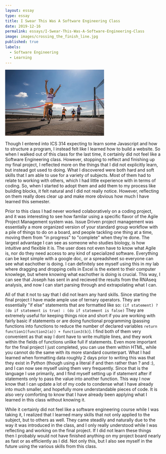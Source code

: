 ```yaml
---
layout: essay
type: essay
title: I Swear This Was A Software Engineering Class
date: 2019-12-16
permalink: essays/I-Swear-This-Was-A-Software-Engineering-Class
image: images/crossing_the_finish_line.jpg
published: true
labels:
  - Software Engineering
  - Learning
---
```

<img class="ui centered image" src="../images/crossing_the_finish_line.jpg">

Though I entered into ICS 314 expecting to learn some Javascript and how to structure a program, I instead felt like I learned how to build a website. So when I walked out of this class for the last time, it certainly did not feel like a Software Engineering class. However, stopping to reflect and finishing up my final project, I reflected more on the things that I did not explicitly learn, but instead got used to doing. What I discovered were both hard and soft skills that I am able to use for a variety of subjects. Most of them had to relate to working with others, which I had little experience with in terms of coding. So, when I started to adopt them and add them to my process like building blocks, it felt natural and I did not really notice. However, reflecting on them really does clear up and make more obvious how much I have learned this semester.

Prior to this class I had never worked colaboratively on a coding project, and it was interesting to see how familar using a specific flavor of the Agile Project Management system was. Issue Driven project management was essentially a more organized version of your standard group workflow with a pile of things to do on a board, and people tackling one thing at a time, moving them from "in progress" to "complete" when they're done. The largest advantage I can see as someone who studies biology, is how intuitive and flexible it is. The user does not even have to know what Agile is, nor do they need access to any kind of specialized software. Everything can be kept simple with a google doc, or a spreadsheet so everyone can see what eachother is doing. I can definitely see myself using this in my lab where dragging and dropping cells in Excel is the extent to their computer knowlege, but where knowing what eachother is doing is crucial. This way, I can see that Joseph has sent in and recieved the results from the RNAseq analysis, and now I can start parsing through and extrapolating what I can.

All of that it not to say that I did not learn any hard skills. Since starting the final project I have made ample use of ternary operators. They are essentially "if else" statements that are formatted like so:
```(if statement) ? (do if statement is true) : (do if statement is false)```
 They are extremely useful for keeping things nice and short if you are working with fairly basic if statements or are doing functional programming (passing functions into functions to reduce the number of declared variables `return function1(function2(a)) + function3(b)`). I find both of them very convenient as that way I dont have to write multiple lines, and they work within the fields of functions unlike full if statements. Even more important for the final project I just completed, you can use them within HTML, while you cannot do the same with its more standard counterpart. What I had learned when formatting data roughly 2 days prior to writing this was that they exist in Python (though using a literal if and then rather than ? and :), and I can now see myself using them very frequently. Since that is the language I use primarily, and I find myself setting up if statement after if statements only to pass the value into another function. This way I now know that I can update a lot of my code to condense what I have already into much smaller, and hopefully more understandable pieces of code. It is also very comforting to know that I have already been applying what I learned in this class without knowing it.

While it certainly did not feel like a software engineering course while I was taking it, I realized that I learned many skills that not only applied to the subject, but to others as well. They came steadily and naturally due to the way it was introduced in the class, and I only really understood while I was reflecting and working on the final project. If I did not learn these things then I probably would not have finished anything on my project board nearly as fast or as efficiently as I did. Not only this, but I also see myself in the future using the various skills from this class.